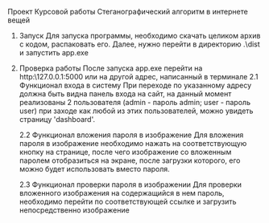Проект Курсовой работы
Стеганографический алгоритм в интернете вещей

1. Запуск
  Для запуска программы, необходимо скачать целиком архив с кодом, распаковать его. Далее, нужно перейти в директорию .\dist и запустить app.exe
2. Проверка работы
   После запуска app.exe перейти на http:\\127.0.0.1:5000 или на другой адрес, написанный в терминале
   2.1 Функционал входа в систему
   При переходе по указанному адресу должна быть видна панель входа на сайт, на данный момент реализованы 2 пользователя (admin - пароль admin; user - пароль user) при заходе как любой из этих пользователей, можно увидеть страницу 'dashboard'.
   
   2.2 Функционал вложения пароля в изображение
   Для вложения пароля в изображение необходимо нажать на соответствующую кнопку на странице, после чего изображение со вложенным паролем отобразиться на экране, после загрузки которого, его можно будет использовать вместо пароля.

   2.3 Функционал проверки пароля в изображении
   Для проверки вложенного изображения на содержащийся в нем пароль, необходимо перейти по соответствующей ссылке и загрузить непосредственно изображение
